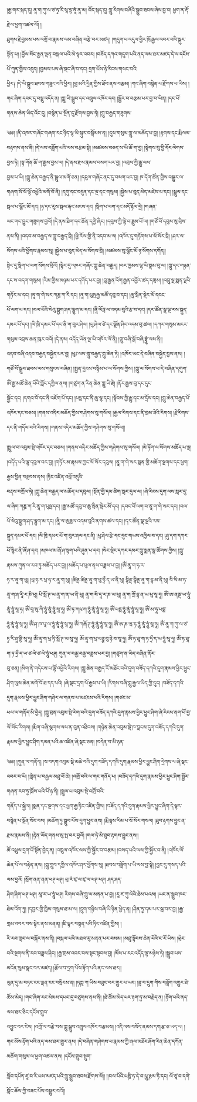 ﻿  
།རྒྱ་གར་སྐད་དུ། ནཱ་ག་ཀུ་ལ་ཙ་ཏྭ་རི་སཱ་དྷ་ནཱཾ་ནཱ་མ། བོད་སྐད་དུ། ཀླུ་རིགས་བཞིའི་སྒྲུབ་ཐབས་ཞེས་བྱ་བ། ཕྱག་ན་རྡོ་རྗེ་ལ་ཕྱག་འཚལ་ལོ། །  
ཐུགས་རྗེ་བྱམས་པས་འགྲོ་བ་རྣམས་ལམ་བཞིན་བརྩེ་བར་མཛད། །གདུག་པ་འདུལ་ཕྱིར་ཁྲོ་རྒྱལ་འབར་བའི་སྐུར་སྟོན་པ། །བྱོལ་སོང་རྒྱན་ལྡན་བསྐལ་པའི་མེ་ལྟར་འབར། །བཟོད་དཀའ་གདུག་པའི་ནད་ལས་ཐར་མཛད་དེ་ལ་དངོས་པོ་ཀུན་གྱིས་འདུད། །བྱམས་པས་ཞེ་སྡང་ཞི་བ་དང། དྲག་པོས་ཉེ་རིངས་གསང་བའི་  
ཕྱིར༑ །དེ་ཡི་སྒྲུབ་ཐབས་གཟུང་བའི་ཕྱིར། །བླ་མའི་དྲིན་གྱིས་ཐོབ་ནས་བརྩམ། །གང་ཞིག་བསྙེན་པ་རྫོགས་པ་ཡིས། །གང་ཞིག་དབང་དུ་བསྡུ་འདོད་ན། །ཀླུ་ཡི་སྒྲུབ་དང་འཁྲུལ་འཁོར་དང། །སྦྱོར་བ་བརྩམ་པར་བྱ་བ་ཡིན། །དང་པོ་གནས་ཆེན་ཡིད་འོང་དུ། །བསྙེན་པ་སྔོན་དུ་རྫོགས་བྱས་ཏེ། །ཀླུ་བརྒྱད་གཟུགས་  
  
༄༅། །ནི་འཁར་གཞོང་གཞག་རང་ཉིད་ལྷ་ཡི་སྐུར་བསྒོམས་ན། །དུས་གསུམ་ཀླུ་ལ་མཆོད་པ་བྱ། །རྟགས་དང་རྨི་ལམ་བརྟགས་ནས་ནི། །དེ་ལས་བཟློག་པའི་ལས་བརྩམ་སྟེ། །མཚམས་བཅད་ས་ཡི་ཆོ་ག་བྱ། །སྟེགས་བུ་བྱི་དོར་ལེགས་བྱས་ཏེ། །སྟ་གོན་ཆོ་ག་རྒྱས་བྱས་ལ། །དེ་ནས་རྫས་རྣམས་བསག་པར་བྱ། །འབྲས་ཀྱི་རྒྱུ་ལས་  
བྱས་པ་ཡི། །ཀླུ་ཆེན་བརྒྱད་ནི་སྦྲུལ་མགོ་ཅན། །དངུལ་གཞོང་ནང་དུ་བསག་པར་བྱ། ཁ་དོག་ཚོན་གྱིས་བསྒྱུར་ལ་གཞག་སོ་སོ་ལྟོ་འཕྱེའི་མགོ་བོ་ནི། །དགུ་དང་བདུན་དང་ལྔ་དང་གསུམ། །སྐྱེས་པ་བུད་མེད་མཛེས་པ་དང། །སྦྲུལ་དང་སྦལ་པ་ལྕོང་མོ་དང། །ཉ་དང་རུས་སྦལ་རྐང་མངས་དང། །སྡིག་པ་ཕག་དང་མདོ་རྟོལ་དྲེ། །གཞན་  
ཡང་གང་བྱུང་གཟུགས་བྱའོ། །དེ་ནས་ཐིག་དང་ཆོན་དགྱེ་ཞིང། །དབུས་ཀྱི་ལྟེ་བ་ཟླུམ་པོ་ལ། །གཙོ་བོ་དབུས་སུ་བྲིས་ནས་ནི། །འདབ་མ་བརྒྱད་ལ་ཀླུ་བརྒྱད་བྲི། །ཕྱི་རོལ་གྱི་ནི་འདབ་མ་ལ། །འཁོར་དུ་གཏོགས་པ་སོ་སོར་བྲི། །ཤར་ལ་སོགས་པའི་ཕྱོགས་རྣམས་སུ། །སྐྱེས་པ་བུད་མེད་ལ་སོགས་བྲི། །མཚམས་སུ་ལྕོང་མོ་ཉ་སོགས་དགོད།།  
སྟེང་དུ་སྡིག་པ་ཕག་སོགས་བྲིའོ། །སྟེང་དུ་འཁར་གཞོང་ཀླུ་ཆེན་བརྒྱད། །བར་ཁྱམས་ལྷ་ཡི་སྣམ་བུ་ལ། །ཀླུ་དང་གཉན་དང་ས་བདག་གསུམ། །རིམ་གྱིས་མཉམ་པར་དགོད་པར་བྱ། །བླ་རྒྱན་འོག་རྒྱན་འབྱོར་ཚད་དགྲམ། །འབྲུ་ལྔ་སྨན་ལྔའི་གཏོར་མ་དང། །ནཱ་ག་གེ་སར་ཀཎྜ་ཀ་རི་དང། །ནཱ་ག་པུཥྤ་རྒྱ་མཚོ་དབུ་བ་དང། །ཆུ་སྲིན་སྡེར་མོ་དབང་  
པོ་ལག་པ་དང། །བལ་པོའི་སེའུ་སྨྱག་ཤད་ལྕུག་མ་དང། །ནཱི་ལོཏྤ་ལ་འདམ་བུའི་རྩ་བ་དང། །དར་ཚོན་སྣ་ལྔ་རས་སྐུད་དམར་པོ་དང། །ལི་ཁྲི་དམར་པོ་དང་ནི་ག་བུར་ཤེལ། །པུ་ཤེལ་ཙེ་དང་ལྗོན་ཤིང་འདམ་བུ་ཚལ། །དཀར་གསུམ་མངར་གསུམ་འབྲས་ཆན་ཁུར་བའོ། །དེ་ནས། འདོད་ཡོན་ལྔ་ཡི་འཁོར་ལོ་ནི། །གྲུ་བཞི་སྒོ་བཞི་བྷྲཱུཾ་ལས་ནི།།  
འདབ་བཞི་འདབ་བརྒྱད་བསྐྱེད་པར་བྱ། །ཕུཿ་ལས་གླུ་བརྒྱད་ཀླུ་ཆེན་ཏེ། །འཁོར་ཡང་དེ་བཞིན་བསྐྱེད་བྱས་ནས། །གཙོ་བོ་སྒྲུབ་ཐབས་ལས་གསུངས་བཞིན། །སྤྱན་དྲངས་བསྟིམ་པ་ལ་སོགས་ཀྱིས། །ཀླུ་ལ་སོགས་པ་དེ་བཞིན་དགུག་ཨོཾ་རྒྱ་མཚོ་ཆེན་པོའི་ཀློང་དཀྱིལ་ནས། །གཙུག་ན་རིན་ཆེན་ཀླུ་ཡི་རྗེ། །ནོར་རྒྱས་བུ་དང་དུང་  
སྐྱོང་དང། །དགའ་བོ་དང་ནི་འཇོག་པོ་དང། །པདྨ་དང་ནི་ཆུ་ལྷ་དང། །སྟོབས་ཀྱི་རྒྱུ་དང་མ་དྲོས་དང། །ཀླུ་ཆེན་བརྒྱད་པོ་འཁོར་དང་བཅས། །གནས་འདིར་མཆོད་ཀྱིས་གཤེགས་སུ་གསོལ། །རྒྱལ་རིགས་དང་ནི་བྲམ་ཟེའི་རིགས། །རྗེ་རིགས་དང་ནི་གདོལ་བའི་རིགས། །གནས་འདིར་མཆོད་ཀྱིས་གཤེགས་སུ་གསོལ།།  
  
།སྤྲུལ་བ་འབུམ་སྡེ་འཁོར་དང་བཅས། །གནས་འདིར་མཆོད་ཀྱིས་གཤེགས་སུ་གསོལ། །མེ་ཏོག་ལ་སོགས་མཆོད་པ་ལྔ། །འདོད་པའི་ལྷ་དབུལ་བར་བྱ། །གཏོར་མ་རྣམས་ཀྱང་སོ་སོར་དབུལ། །ནཱ་ག་གེ་སར་སྨན་གྱི་མཆོག་སྔགས་དང་ཕྱག་རྒྱས་བྱིན་བརླབས་ནས། །ཏིང་འཛིན་འཕྲོ་འདུའི་  
བརྡས་བཀྲོལ་ཏེ། །ཀླུ་ཆེན་བརྒྱད་ལ་མཆོད་པ་དབུལ། །སྔོན་གྱི་དམ་ཚིག་སླར་དུལ་ལ། །ཞེ་རིངས་དུག་ལས་སླར་དུ་ལ་ཞིག་ཀཎྜ་ཀ་རི་ནཱ་ག་པུཥྤ་དང། །རྒྱ་མཚོ་དབུ་བ་ཆུ་སྲིན་སྡེར་མོ་དང། །དབང་བོ་ལག་བ་ནཱ་ག་གེ་སར་དང། །བལ་པོ་སེའུ་སྨྱག་ཤད་ལྷུག་མ་དང། །ནཱི་ལ་ཨུཏྤལ་འདམ་བུའི་ནགས་ཚལ་དང། །དར་ཚོན་སྣ་ལྔའི་རས་  
སྐུད་དམར་པོ་དང། །ལི་ཁྲི་དམར་པོ་ག་བུར་ཤལ་དང་ནི། །པུ་ཤེལ་རྩེ་དང་དུང་གཡས་འཁྱིལ་བ་དང། །ཤུ་དག་དཀར་པོ་སྙིང་ནི་ཞོ་ཤ་དང། །མཁལ་མ་ཞོ་ཤ་སྟག་པའི་ཤུན་པ་དང། །སེང་ལྡེང་དཀར་དམར་ཀླུ་སྨན་སྣ་ཚོགས་ཀྱིས། །ཀླུ་རྣམས་ཀུན་ལ་རབ་ཏུ་མཆོད་པར་བྱ། །མཆོད་པ་ཕུལ་ནས་བཟླས་པ་བྱ། །ཨོཾ་ནཱ་ག་ཧ་ར་  
ཧ་ར་ནཱ་ག་ཕུ། །པྲ་ཧ་ར་པྲ་ཧ་ར་ནཱ་ག་ཕུ། །ཚིནྡ་ཚིནྡ་ནཱ་ག་ཕུ་ཧྲྀ་ད་ཡ་ནི་ཕུ། བྷིནྡ་བྷིནྡ་ནཱ་ག་དྷ་མ་ནི་ཕུ། བི་སི་མ་ཏ་ནཱ་ག་ཤ་རཱི་ར་ཎི་ཕུ། པི་སྥོ་ཊ་ཡ་ནཱ་ག་ན་ཡ་ནི་ཕུ། ནཱ་ག་བི་དཱ་ར་ཎ་ཡ་ཕུ། ནཱ་ག་ཀྲོ་དྷ་ན་ཡ་ཕུ་སཱ་ཧཱ། ཨོཾ་ཨ་ནནྡ་ཡ་ཧཱུཾ་ནཱཾ་ཧཱུཾ་སཱ་ཧ། ཨོཾ་བཱ་སུ་ཀི་ཧཱུཾ་ནཱཾ་ཧཱུཾ་སཱ་ཧཱ། ཨོཾ་ཏ་ཀཥ་ཀ་ཧཱུཾ་ནཱཾ་ཧཱུཾ་སཱ་ཧཱ། ཨོཾ་པདྨ་ཧཱུཾ་ནཱཾ་ཧཱུཾ་སཱ་ཧཱ། ཨོཾ་མ་ཧཱ་པདྨ་  
ཧཱུཾ་ནཱཾ་ཧཱུཾ་སཱ་ཧཱ། ཨོཾ་ཤ་ཁ་པཱ་ལ་ཧཱུཾ་ནཱཾ་ཧཱུཾ་སཱ་ཧཱ། ཨོཾ་ཀརྐོ་ཊ་ཧཱུཾ་ནཱུཾ་ཧཱུཾ་སཱ་ཧཱ། ཨོཾ་ཨ་ཎ་ཝ་ཏ་ཏཱུཾ་ནཱཾ་ཧཱུཾ་སཱ་ཧཱ། ཨོཾ་ནཱ་ཀ་ཀུ་ལ་ཙ་ཏྭ་རི་ཤཱ་ནྟི་སཱ་ཧཱ། ཨོཾ་ནཱ་ག་པྲ་ཏི་སྥོ་ཊ་ཡ་སཱ་ཧཱ། ཨོ་ནཱ་ག་པྲ་པཉྩ་བུ་ཉེ་བ་སཱ་ཧཱ། ཨོཾ་ཏ་ཐཱ་ག་ཏ་ཧྲྀ་ད་ཡ་ཧཱུཾ་སཱ་ཧཱ། ཨོཾ་ཏ་ཐཱ་ག་ཏ་ཧྲྀ་ད་ཡ་ཙ་ལེ་ཙ་ལེ་ཧཱུཾ་ཕཊ། ཀུན་ལ་བརྒྱ་བརྒྱ་བཟླས་པར་བྱ། །གཙུག་ན་ཡིད་བཞིན་ནོར་  
བུ་ཅན། །མིག་ནེ་གདེངས་པ་ལྟོ་འཕྱེའི་རིགས། །ཀླུ་ཆེན་བརྒྱད་རོ་མཐོང་བའི་དུག་བཟོད་དཀའི་དུག་རྣམས་ཕྱིར་ཕྱུང་ཤིག་ལུས་ཆེན་མགོ་བོ་ཐ་དད་པའི། །ཞེ་སྡང་དྲག་པོ་རྒྱས་པ་ཡི། །རིགས་བཞི་ཀླུ་རྒྱལ་ཡིད་ཀྱི་དུང། །བཟོད་དཀའི་དུག་རྣམས་ཕྱིར་ཕྱུང་ཤིག་གཤེར་ལ་གནས་པ་མཛངས་པའི་རིགས། །གཙང་མ་  
ཕལ་ལ་གནོད་མི་བྱེད། །ཀླུ་བྲན་འབུམ་སྡེ་རེག་བའི་དུག་བཟོད་དཀའི་དུག་རྣམས་ཕྱིར་ཕྱུང་ཤིག་ཞེ་རིངས་ནག་པོ་བྱ་ལོ་སོང་རིགས། །རྨིག་བཞི་ལྕགས་ལས་ན་བུན་འཐིབས། །གཉེན་ཆེན་འབུམ་སྡེ་ཁ་བླངས་དུག་བཟོད་དཀའི་དུག་རྣམས་ཕྱིར་ཕྱུང་ཤིག་དམན་པའི་ཆ་འཛིན་ཞེ་སྡང་ཅན། །བདེན་བ་མི་ཉན་  
  
༄༅། །ཀུན་ལ་གནོད། །ས་བདག་འབུམ་སྡེ་མཆེ་བའི་དུག་བཟོད་དཀའི་དུག་རྣམས་ཕྱིར་ཕྱུང་ཤིག་དྲེགས་པ་ཞེ་སྡང་འབར་བ་ཡི། །གླེན་པ་བརྒྱལ་མཐུ་བོ་ཆེ། །འགྲོ་བའི་ལ་གང་གནོད་པ། །བཟོད་དཀའི་དུག་རྣམས་ཕྱིར་ཕྱུང་ཤིག་སྦྱོར་གཞན་རབ་ཏུ་ཁྲོས་པའི་པོ་ཉ་ནི། །སྤྲུལ་པ་འབུམ་སྡེ་འགྲོ་བའི་  
གནོད་པ་སྐྱེལ། །སྨན་དང་སྔགས་དང་ཕྱག་རྒྱ་ཏིང་འཛིན་གྱིས། །བཟོད་དཀའི་དུག་རྣམས་ཕྱིར་ཕྱུང་ཞིག་དེ་ལྟར་བསྙེན་པ་སྔོན་སོང་བས། །མཆོག་ཏུ་སྒྲུབ་པོས་དུག་ཕྱུང་ནས། །རྨི་ལྟས་རིམ་པ་སོ་སོར་གསལ། །ཐུབ་རྟགས་བྱུང་ན་རྫས་རྣམས་ནི། །རྟེན་ཡོད་གནས་སུ་སྤ་བར་བྱའོ། །གལ་ཏེ་མི་ཐུབ་རྟགས་བྱུང་ནས།།  
ཆོ་འཕྲུལ་དྲག་པོ་སྟོན་བྱེད་ན། །འཁྲུལ་འཁོར་ལས་ཀྱི་སྦྱོར་བ་བརྩམ། །བསད་པའི་ལས་ཀྱི་སྦྱོར་བ་ནི། །འཁོར་ལོ་ཆེན་པོ་ལ་བརྟེན་ནས། །ཀླུ་གྲུབ་དཀྱིལ་འཁོར་ཤར་ཕྱོགས་སུ། །ཐབས་བཟློག་པ་ཡི་ལས་བྱ་སྟེ། །བྱང་དུ་གསད་པའི་ལས་བྱའོ། །སྲོག་ནན་ནན་ཕཊ་ཕཊ། པྲ་རཾ་ཛྭ་ལ་ཛྭ་ལ་ཕཊ་ཕཊ། ཤད་ཤད་  
ཤིག་ཤིག་ཕཊ་ཕཊ། མཱ་ར་ཡ་ཧཱུཾ་ཕཊ། རིགས་བཞི་ཀླུ་ལ་མནན་པ་བྱ། །རཱ་ཛ་ཀུ་ལེའི་ཐེམ་པའམ། །ཡང་ན་སྒྲུབ་ཁང་ཐེམ་འོག་ཏུ། །དབྱར་གྱི་ཁྱིམ་གསུམ་ཐ་མ་ལ། །དྲུག་གཉིས་བཞི་ཡི་ཉིན་ཕྱེད་ན། །ཤིན་ཏུ་དམ་པར་སྦ་བར་བྱ། །རྒྱ་གྲམ་འབར་བས་སྟེང་ནས་མནན། །ཇི་ལྟར་བསྟན་པའི་ཏིང་འཛིན་གྱིས། །  
རི་རབ་གླང་ལ་བསྐོར་ནས་ནི། །བསྐལ་པའི་མཐའ་རུ་མནན་པར་བསམ། །མཐུ་སྟོབས་ཆེན་པོའི་ང་རོ་ཡིས། །ཕྲེང་བའི་སྔགས་ནི་རབ་བཟླས་ཤིང། །རྒྱ་གྲམ་འབར་བས་སྟང་སྟབས་བྱ། །མོས་པ་རང་འདོད་ལྷ་མཉེས་ཏེ། །སྒྲུབ་པས་མངོན་སུམ་སྣང་བར་མཛད། །རྩོལ་བ་དྲག་པོས་རྟོག་པའི་ནང་ལས་ཐར།།  
ཡུན་དུ་མ་བཏང་ངང་ལྡན་ངང་བསྲིངས་ན། །ཏཀྵ་ཀ་ཡིས་བཟུང་བར་གྱུར་པ་ཡང། །ཟླ་བ་དྲུག་གིས་བཟློག་འགྱུར་ཐེ་ཚོམ་མེད། །གང་ཞིག་རང་སེམས་དཔང་དུ་བཙུགས་ནས་ནི། །ཐེ་ཚོམ་མེད་པར་རྟག་ཏུ་མ་བརྗེད་ན། །རྟོག་པའི་ནད་ལས་ཐར་ཅིང་དངོས་གྲུབ་  
འབྱུང་བར་ངེས། །འགྲོ་ལ་བརྩེ་བས་ཀླུ་སྒྲུབ་འཁྲུལ་འཁོར་བརྩམས། །འདི་ལས་བསོད་ནམས་དག་རྩ་ཅ་ཡད་པ། །གང་མོས་རྟོག་པའི་ནད་ལས་ཐར་གྱུར་ནས། །དེ་བཞིན་གཤེགས་པ་རྣམས་ཀྱི་ཞལ་མཐོང་ཤོག་རིན་ཆེན་དཀོན་མཆོག་གསུམ་ལ་ཕྱག་འཚལ་ནས། །དངོས་གྲུབ་སྡུག་  
  
སློབ་དཔོན་ཛཱ་བ་རི་པས་མཛད་པའི་ཀླུ་སྒྲུབ་ཐབས་རྫོགས་སོ།། །།བལ་པོའི་པཎྜི་ཏ་དེ་བ་པཱུ་རྞམ་ཏི་དང། ལོ་ཙཱ་བ་དགེ་སློང་ཆོས་ཀྱི་བཟང་པོས་བསྒྱུར་བའོ།།  
  
  
